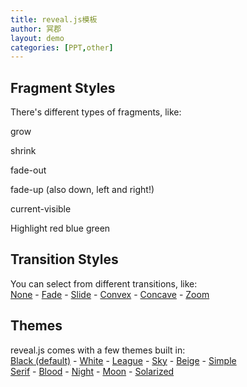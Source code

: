 ```yaml
---
title: reveal.js模板
author: 冥郡
layout: demo
categories: [PPT,other]
---
```


<section data-transition="convex" data-markdown ><script type="text/template">
# Reveal.js
### The HTML Presentation Framework

Created by Hades
</script></section>

<section data-transition="convex" data-markdown ><script type="text/template">
## Hello There
reveal.js enables you to create beautiful interactive slide decks using HTML. This presentation will show you examples of what it can do.
</script></section>

<section data-transition="convex">
<section data-markdown><script type="text/template">
## Vertical Slides

Slides can be nested inside of each other.
Use the <em>Space</em> key to navigate through all slides.

<!--a href="#/2/1">
![](https://s3.amazonaws.com/hakim-static/reveal-js/arrow.png)
</a -->
<a href="#/2/1" class="navigate-down">
<img width="178" height="238" data-src="https://s3.amazonaws.com/hakim-static/reveal-js/arrow.png" alt="Down arrow">
</a>
</script></section>
<section data-markdown><script type="text/template">
## Basement Level 1</h2>
Nested slides are useful for adding additional detail underneath a high level horizontal slide.</p>
</script></section>
<section data-markdown><script type="text/template">
## Basement Level 2</h2>
That's it, time to go back up.

<!--a href="#/2">
![]("https://s3.amazonaws.com/hakim-static/reveal-js/arrow.png")
</a-->
<a href="#/2">
<img width="178" height="238" data-src="https://s3.amazonaws.com/hakim-static/reveal-js/arrow.png" alt="Up arrow" style="transform: rotate(180deg); -webkit-transform: rotate(180deg);">
</a>

</script></section>
</section>

<section data-markdown data-transition="convex"><script type="text/template">
## Slides
Not a coder? Not a problem. There's a fully-featured visual editor for authoring these, try it out at <a href="https://slides.com" target="_blank">https://slides.com</a>.
</script></section>
<section data-markdown data-transition="convex"><script type="text/template">
## Point of View
Press <strong>ESC</strong> to enter the slide overview.
Hold down alt and click on any element to zoom in on it using <a href="http://lab.hakim.se/zoom-js">zoom.js</a>. Alt + click anywhere to zoom back out.
</script></section>
<section data-markdown data-transition="convex"><script type="text/template">
## Touch Optimized
Presentations look great on touch devices, like mobile phones and tablets. Simply swipe through your slides.
</script></section>

<section data-markdown><script type="text/template">
## Markdown support

Write content using inline or external Markdown.
Instructions and more info available in the [readme](https://github.com/hakimel/reveal.js#markdown).
```
<section data-markdown>
## Markdown support
Write content using inline or external Markdown.
Instructions and more info available in the [readme](https://github.com/hakimel/reveal.js#markdown).
</section>
```
</script>
</section>

<section>
<section  data-markdown id="fragments" ><script type="text/template">
## Fragments
Hit the next arrow...
<!--暂时没有比较好的markdown化的方法，就直接用标签-->
<p class="fragment">... to step through ...</p>
<p><span class="fragment">... a</span> <span class="fragment">fragmented</span> <span class="fragment">slide.</span></p>
<aside class="notes">
This slide has fragments which are also stepped through in the notes window.
</aside>
</script></section>
<section>
<h2>Fragment Styles</h2>
<p>There's different types of fragments, like:</p>
<p class="fragment grow">grow</p>
<p class="fragment shrink">shrink</p>
<p class="fragment fade-out">fade-out</p>
<p class="fragment fade-up">fade-up (also down, left and right!)</p>
<p class="fragment current-visible">current-visible</p>
<p>Highlight <span class="fragment highlight-red">red</span> <span class="fragment highlight-blue">blue</span> <span class="fragment highlight-green">green</span></p>
</section>
</section>

<section id="transitions">
	<h2>Transition Styles</h2>
	<p>
		You can select from different transitions, like: <br>
		<a href="?transition=none#/transitions">None</a> -
		<a href="?transition=fade#/transitions">Fade</a> -
		<a href="?transition=slide#/transitions">Slide</a> -
		<a href="?transition=convex#/transitions">Convex</a> -
		<a href="?transition=concave#/transitions">Concave</a> -
		<a href="?transition=zoom#/transitions">Zoom</a>
	</p>
</section>

<section id="themes">
	<h2>Themes</h2>
	<p>
		reveal.js comes with a few themes built in: <br>
		<!-- Hacks to swap themes after the page has loaded. Not flexible and only intended for the reveal.js demo deck. -->
		<a href="#" onclick="document.getElementById('theme').setAttribute('href','css/theme/black.css'); return false;">Black (default)</a> -
		<a href="#" onclick="document.getElementById('theme').setAttribute('href','css/theme/white.css'); return false;">White</a> -
		<a href="#" onclick="document.getElementById('theme').setAttribute('href','css/theme/league.css'); return false;">League</a> -
		<a href="#" onclick="document.getElementById('theme').setAttribute('href','css/theme/sky.css'); return false;">Sky</a> -
		<a href="#" onclick="document.getElementById('theme').setAttribute('href','css/theme/beige.css'); return false;">Beige</a> -
		<a href="#" onclick="document.getElementById('theme').setAttribute('href','css/theme/simple.css'); return false;">Simple</a> <br>
		<a href="#" onclick="document.getElementById('theme').setAttribute('href','css/theme/serif.css'); return false;">Serif</a> -
		<a href="#" onclick="document.getElementById('theme').setAttribute('href','css/theme/blood.css'); return false;">Blood</a> -
		<a href="#" onclick="document.getElementById('theme').setAttribute('href','css/theme/night.css'); return false;">Night</a> -
		<a href="#" onclick="document.getElementById('theme').setAttribute('href','css/theme/moon.css'); return false;">Moon</a> -
		<a href="#" onclick="document.getElementById('theme').setAttribute('href','css/theme/solarized.css'); return false;">Solarized</a>
	</p>
</section>

<section>
<section data-markdown data-background="#dddddd" data-transition="convex" ><script type="text/template">
## Slide Backgrounds
Set <code>data-background="#dddddd"</code> on a slide to change the background color. All CSS color formats are supported.
<a href="#" class="navigate-down">
<img width="178" height="238" data-src="https://s3.amazonaws.com/hakim-static/reveal-js/arrow.png" alt="Down arrow">
</a>
</script></section>
<section data-background="{{site.baseurl}}/images/ppt.jpg" data-markdown data-transition="convex" ><script type="text/template">
## Image Backgrounds
<pre><code class="hljs">&lt;section data-background="image.png"&gt;</code></pre>
</script></section>
<section data-background="{{site.baseurl}}/images/test-img1.png" data-background-repeat="repeat" data-background-size="100px" data-markdown data-transition="convex" ><script type="text/template">
## Tiled Backgrounds
<pre><code class="hljs" style="word-wrap: break-word;">&lt;section data-background="image.png" data-background-repeat="repeat" data-background-size="100px"&gt;</code></pre>
</script></section>
<section data-background="http://i.giphy.com/90F8aUepslB84.gif" data-markdown data-transition="convex" ><script type="text/template">
##... and GIFs!
</script></section>
</section>

<section data-transition="slide" data-background="#4d7e65" data-background-transition="zoom" data-markdown><script type="text/template">
## Background Transitions</h2>
Different background transitions are available via the backgroundTransition option. This one's called "zoom".
<pre><code class="hljs">Reveal.configure({ backgroundTransition: 'zoom' })</code></pre>
</script></section>

<section data-transition="slide" data-background="#b5533c" data-background-transition="zoom" data-markdown><script type="text/template">
## Background Transitions</h2>
You can override background transitions per-slide.
<pre><code class="hljs" style="word-wrap: break-word;">&lt;section data-background-transition="zoom"&gt;</code></pre>
</script></section>

<section data-markdown data-transition="convex" ><script type="text/template">
## Pretty Code
<pre><code class="hljs" data-trim contenteditable>
function linkify( selector ) {
  if( supports3DTransforms ) {

    var nodes = document.querySelectorAll( selector );

    for( var i = 0, len = nodes.length; i &lt; len; i++ ) {
      var node = nodes[i];

      if( !node.className ) {
        node.className += ' roll';
      }
    }
  }
}
</code></pre>
Code syntax highlighting courtesy of <a href="http://softwaremaniacs.org/soft/highlight/en/description/">highlight.js</a>.
</script></section>

<section data-markdown data-transition="convex" ><script type="text/template">
## Marvelous List
<ul>
	<li>No order here</li>
	<li>Or here</li>
	<li>Or here</li>
	<li>Or here</li>
</ul>
</script></section>

<section data-markdown data-transition="convex" ><script type="text/template">
## Fantastic Ordered List
1. One is smaller than...
2. Two is smaller than...
3. Three!
</script></section>

<section data-markdown data-transition="convex" ><script type="text/template">
## Tabular Tables
Item | Value | Quantity
:-: | :-: | :-:
Apples | $1 | 7
Lemonade | $2 | 18
Bread | $3 | 2
</script></section>

<section data-markdown data-transition="convex" ><script type="text/template">
## Clever Quotes
These guys come in two forms, inline: <q cite="http://searchservervirtualization.techtarget.com/definition/Our-Favorite-Technology-Quotations">The nice thing about standards is that there are so many to choose from</q> and block:
<blockquote cite="http://searchservervirtualization.techtarget.com/definition/Our-Favorite-Technology-Quotations">
&ldquo;For years there has been a theory that millions of monkeys typing at random on millions of typewriters would
reproduce the entire works of Shakespeare. The Internet has proven this theory to be untrue.&rdquo;
</blockquote>
</script></section>

<section data-markdown data-transition="convex" ><script type="text/template">
## Intergalactic Interconnections
You can link between slides internally,
<a href="#/2/3">like this</a>.
</script></section>

<section data-markdown data-transition="convex" ><script type="text/template">
## Speaker View
There's a <a href="https://github.com/hakimel/reveal.js#speaker-notes">speaker view</a>. It includes a timer, preview of the upcoming slide as well as your speaker notes.</p>
Press the <em>S</em> key to try it out.</p>
	<aside class="notes">
		Oh hey, these are some notes. They'll be hidden in your presentation, but you can see them if you open the speaker notes window (hit 's' on your keyboard).
	</aside>
</script></section>

<section data-markdown data-transition="convex" ><script type="text/template">
## Export to PDF
Presentations can be <a href="https://github.com/hakimel/reveal.js#pdf-export">exported to PDF</a>, here's an example:</p>
	<iframe data-src="https://www.slideshare.net/slideshow/embed_code/42840540" width="445" height="355" frameborder="0" marginwidth="0" marginheight="0" scrolling="no" style="border:3px solid #666; margin-bottom:5px; max-width: 100%;" allowfullscreen> </iframe>
</script></section>

<section data-markdown data-transition="convex" ><script type="text/template">
## Global State
Set <code>data-state="something"</code> on a slide and <code>"something"</code>
will be added as a class to the document element when the slide is open. This lets you
apply broader style changes, like switching the page background.
</script></section>

<section data-state="customevent" data-markdown data-transition="convex" ><script type="text/template">
## State Events
Additionally custom events can be triggered on a per slide basis by binding to the <code>data-state</code> name.
	<pre><code class="javascript" data-trim contenteditable style="font-size: 18px;">
Reveal.addEventListener( 'customevent', function() {
	console.log( '"customevent" has fired' );
} );
	</code></pre>
</script></section>

<section data-markdown data-transition="convex" ><script type="text/template">
## Take a Moment
Press B or . on your keyboard to pause the presentation. This is helpful when you're on stage and want to take distracting slides off the screen.
</script></section>

<section data-markdown data-transition="convex" ><script type="text/template">
## Much more
	<ul>
		<li>Right-to-left support</li>
		<li><a href="https://github.com/hakimel/reveal.js#api">Extensive JavaScript API</a></li>
		<li><a href="https://github.com/hakimel/reveal.js#auto-sliding">Auto-progression</a></li>
		<li><a href="https://github.com/hakimel/reveal.js#parallax-background">Parallax backgrounds</a></li>
		<li><a href="https://github.com/hakimel/reveal.js#keyboard-bindings">Custom keyboard bindings</a></li>
	</ul>
</script></section>

<section style="text-align: left;" data-markdown data-transition="convex" ><script type="text/template">
# THE END

- <a href="https://slides.com">Try the online editor</a> <br>
- <a href="https://github.com/hakimel/reveal.js">Source code &amp; documentation</a>

</script></section>
